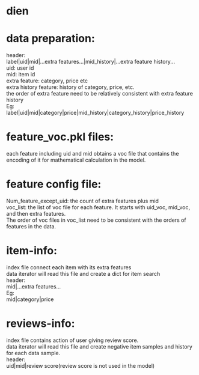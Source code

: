 # dien

# data preparation:  
header:  
label|uid|mid|...extra features...|mid_history|...extra feature history...  
uid: user id  
mid: item id  
extra feature: category, price etc  
extra history feature: history of category, price, etc. <br/> 
the order of extra feature need to be relatively consistent with extra feature history  
Eg:  
label|uid|mid|category|price|mid_history|category_history|price_history  <br/> 

# feature_voc.pkl files:  
each feature including uid and mid obtains a voc file that contains the encoding of it for mathematical calculation in the model.  

# feature config file:  
Num_feature_except_uid: the count of extra features plus mid  
voc_list: the list of voc file for each feature. It starts with uid_voc, mid_voc, and then extra features.  
The order of voc files in voc_list need to be consistent with the orders of features in the data.  <br/> 

# item-info:  
index file connect each item with its extra features  
data iterator will read this file and create a dict for item search  
header:  
mid|...extra features...  
Eg:  
mid|category|price  <br/> 
 
# reviews-info:  
index file contains action of user giving review score.  
data iterator will read this file and create negative item samples and history for each data sample.  
header:  
uid|mid|review score(review score is not used in the model)  





